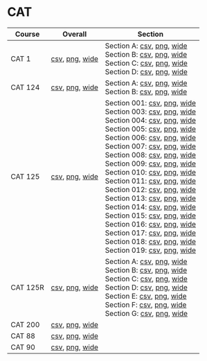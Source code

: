 # CAT

| Course | Overall | Section |
| ------ | ------- | ------- |
| CAT 1 | [csv](https://github.com/UCSD-Historical-Enrollment-Data/2025Fall/blob/main/overall/CAT%201.csv), [png](https://raw.githubusercontent.com/UCSD-Historical-Enrollment-Data/2025Fall/main/plot_overall/CAT%201.png), [wide](https://raw.githubusercontent.com/UCSD-Historical-Enrollment-Data/2025Fall/main/plot_overall_wide/CAT%201.png) | Section A: [csv](https://github.com/UCSD-Historical-Enrollment-Data/2025Fall/blob/main/section/CAT%201_A.csv), [png](https://raw.githubusercontent.com/UCSD-Historical-Enrollment-Data/2025Fall/main/plot_section/CAT%201_A.png), [wide](https://raw.githubusercontent.com/UCSD-Historical-Enrollment-Data/2025Fall/main/plot_section_wide/CAT%201_A.png)<br>Section B: [csv](https://github.com/UCSD-Historical-Enrollment-Data/2025Fall/blob/main/section/CAT%201_B.csv), [png](https://raw.githubusercontent.com/UCSD-Historical-Enrollment-Data/2025Fall/main/plot_section/CAT%201_B.png), [wide](https://raw.githubusercontent.com/UCSD-Historical-Enrollment-Data/2025Fall/main/plot_section_wide/CAT%201_B.png)<br>Section C: [csv](https://github.com/UCSD-Historical-Enrollment-Data/2025Fall/blob/main/section/CAT%201_C.csv), [png](https://raw.githubusercontent.com/UCSD-Historical-Enrollment-Data/2025Fall/main/plot_section/CAT%201_C.png), [wide](https://raw.githubusercontent.com/UCSD-Historical-Enrollment-Data/2025Fall/main/plot_section_wide/CAT%201_C.png)<br>Section D: [csv](https://github.com/UCSD-Historical-Enrollment-Data/2025Fall/blob/main/section/CAT%201_D.csv), [png](https://raw.githubusercontent.com/UCSD-Historical-Enrollment-Data/2025Fall/main/plot_section/CAT%201_D.png), [wide](https://raw.githubusercontent.com/UCSD-Historical-Enrollment-Data/2025Fall/main/plot_section_wide/CAT%201_D.png) |
| CAT 124 | [csv](https://github.com/UCSD-Historical-Enrollment-Data/2025Fall/blob/main/overall/CAT%20124.csv), [png](https://raw.githubusercontent.com/UCSD-Historical-Enrollment-Data/2025Fall/main/plot_overall/CAT%20124.png), [wide](https://raw.githubusercontent.com/UCSD-Historical-Enrollment-Data/2025Fall/main/plot_overall_wide/CAT%20124.png) | Section A: [csv](https://github.com/UCSD-Historical-Enrollment-Data/2025Fall/blob/main/section/CAT%20124_A.csv), [png](https://raw.githubusercontent.com/UCSD-Historical-Enrollment-Data/2025Fall/main/plot_section/CAT%20124_A.png), [wide](https://raw.githubusercontent.com/UCSD-Historical-Enrollment-Data/2025Fall/main/plot_section_wide/CAT%20124_A.png)<br>Section B: [csv](https://github.com/UCSD-Historical-Enrollment-Data/2025Fall/blob/main/section/CAT%20124_B.csv), [png](https://raw.githubusercontent.com/UCSD-Historical-Enrollment-Data/2025Fall/main/plot_section/CAT%20124_B.png), [wide](https://raw.githubusercontent.com/UCSD-Historical-Enrollment-Data/2025Fall/main/plot_section_wide/CAT%20124_B.png) |
| CAT 125 | [csv](https://github.com/UCSD-Historical-Enrollment-Data/2025Fall/blob/main/overall/CAT%20125.csv), [png](https://raw.githubusercontent.com/UCSD-Historical-Enrollment-Data/2025Fall/main/plot_overall/CAT%20125.png), [wide](https://raw.githubusercontent.com/UCSD-Historical-Enrollment-Data/2025Fall/main/plot_overall_wide/CAT%20125.png) | Section 001: [csv](https://github.com/UCSD-Historical-Enrollment-Data/2025Fall/blob/main/section/CAT%20125_001.csv), [png](https://raw.githubusercontent.com/UCSD-Historical-Enrollment-Data/2025Fall/main/plot_section/CAT%20125_001.png), [wide](https://raw.githubusercontent.com/UCSD-Historical-Enrollment-Data/2025Fall/main/plot_section_wide/CAT%20125_001.png)<br>Section 003: [csv](https://github.com/UCSD-Historical-Enrollment-Data/2025Fall/blob/main/section/CAT%20125_003.csv), [png](https://raw.githubusercontent.com/UCSD-Historical-Enrollment-Data/2025Fall/main/plot_section/CAT%20125_003.png), [wide](https://raw.githubusercontent.com/UCSD-Historical-Enrollment-Data/2025Fall/main/plot_section_wide/CAT%20125_003.png)<br>Section 004: [csv](https://github.com/UCSD-Historical-Enrollment-Data/2025Fall/blob/main/section/CAT%20125_004.csv), [png](https://raw.githubusercontent.com/UCSD-Historical-Enrollment-Data/2025Fall/main/plot_section/CAT%20125_004.png), [wide](https://raw.githubusercontent.com/UCSD-Historical-Enrollment-Data/2025Fall/main/plot_section_wide/CAT%20125_004.png)<br>Section 005: [csv](https://github.com/UCSD-Historical-Enrollment-Data/2025Fall/blob/main/section/CAT%20125_005.csv), [png](https://raw.githubusercontent.com/UCSD-Historical-Enrollment-Data/2025Fall/main/plot_section/CAT%20125_005.png), [wide](https://raw.githubusercontent.com/UCSD-Historical-Enrollment-Data/2025Fall/main/plot_section_wide/CAT%20125_005.png)<br>Section 006: [csv](https://github.com/UCSD-Historical-Enrollment-Data/2025Fall/blob/main/section/CAT%20125_006.csv), [png](https://raw.githubusercontent.com/UCSD-Historical-Enrollment-Data/2025Fall/main/plot_section/CAT%20125_006.png), [wide](https://raw.githubusercontent.com/UCSD-Historical-Enrollment-Data/2025Fall/main/plot_section_wide/CAT%20125_006.png)<br>Section 007: [csv](https://github.com/UCSD-Historical-Enrollment-Data/2025Fall/blob/main/section/CAT%20125_007.csv), [png](https://raw.githubusercontent.com/UCSD-Historical-Enrollment-Data/2025Fall/main/plot_section/CAT%20125_007.png), [wide](https://raw.githubusercontent.com/UCSD-Historical-Enrollment-Data/2025Fall/main/plot_section_wide/CAT%20125_007.png)<br>Section 008: [csv](https://github.com/UCSD-Historical-Enrollment-Data/2025Fall/blob/main/section/CAT%20125_008.csv), [png](https://raw.githubusercontent.com/UCSD-Historical-Enrollment-Data/2025Fall/main/plot_section/CAT%20125_008.png), [wide](https://raw.githubusercontent.com/UCSD-Historical-Enrollment-Data/2025Fall/main/plot_section_wide/CAT%20125_008.png)<br>Section 009: [csv](https://github.com/UCSD-Historical-Enrollment-Data/2025Fall/blob/main/section/CAT%20125_009.csv), [png](https://raw.githubusercontent.com/UCSD-Historical-Enrollment-Data/2025Fall/main/plot_section/CAT%20125_009.png), [wide](https://raw.githubusercontent.com/UCSD-Historical-Enrollment-Data/2025Fall/main/plot_section_wide/CAT%20125_009.png)<br>Section 010: [csv](https://github.com/UCSD-Historical-Enrollment-Data/2025Fall/blob/main/section/CAT%20125_010.csv), [png](https://raw.githubusercontent.com/UCSD-Historical-Enrollment-Data/2025Fall/main/plot_section/CAT%20125_010.png), [wide](https://raw.githubusercontent.com/UCSD-Historical-Enrollment-Data/2025Fall/main/plot_section_wide/CAT%20125_010.png)<br>Section 011: [csv](https://github.com/UCSD-Historical-Enrollment-Data/2025Fall/blob/main/section/CAT%20125_011.csv), [png](https://raw.githubusercontent.com/UCSD-Historical-Enrollment-Data/2025Fall/main/plot_section/CAT%20125_011.png), [wide](https://raw.githubusercontent.com/UCSD-Historical-Enrollment-Data/2025Fall/main/plot_section_wide/CAT%20125_011.png)<br>Section 012: [csv](https://github.com/UCSD-Historical-Enrollment-Data/2025Fall/blob/main/section/CAT%20125_012.csv), [png](https://raw.githubusercontent.com/UCSD-Historical-Enrollment-Data/2025Fall/main/plot_section/CAT%20125_012.png), [wide](https://raw.githubusercontent.com/UCSD-Historical-Enrollment-Data/2025Fall/main/plot_section_wide/CAT%20125_012.png)<br>Section 013: [csv](https://github.com/UCSD-Historical-Enrollment-Data/2025Fall/blob/main/section/CAT%20125_013.csv), [png](https://raw.githubusercontent.com/UCSD-Historical-Enrollment-Data/2025Fall/main/plot_section/CAT%20125_013.png), [wide](https://raw.githubusercontent.com/UCSD-Historical-Enrollment-Data/2025Fall/main/plot_section_wide/CAT%20125_013.png)<br>Section 014: [csv](https://github.com/UCSD-Historical-Enrollment-Data/2025Fall/blob/main/section/CAT%20125_014.csv), [png](https://raw.githubusercontent.com/UCSD-Historical-Enrollment-Data/2025Fall/main/plot_section/CAT%20125_014.png), [wide](https://raw.githubusercontent.com/UCSD-Historical-Enrollment-Data/2025Fall/main/plot_section_wide/CAT%20125_014.png)<br>Section 015: [csv](https://github.com/UCSD-Historical-Enrollment-Data/2025Fall/blob/main/section/CAT%20125_015.csv), [png](https://raw.githubusercontent.com/UCSD-Historical-Enrollment-Data/2025Fall/main/plot_section/CAT%20125_015.png), [wide](https://raw.githubusercontent.com/UCSD-Historical-Enrollment-Data/2025Fall/main/plot_section_wide/CAT%20125_015.png)<br>Section 016: [csv](https://github.com/UCSD-Historical-Enrollment-Data/2025Fall/blob/main/section/CAT%20125_016.csv), [png](https://raw.githubusercontent.com/UCSD-Historical-Enrollment-Data/2025Fall/main/plot_section/CAT%20125_016.png), [wide](https://raw.githubusercontent.com/UCSD-Historical-Enrollment-Data/2025Fall/main/plot_section_wide/CAT%20125_016.png)<br>Section 017: [csv](https://github.com/UCSD-Historical-Enrollment-Data/2025Fall/blob/main/section/CAT%20125_017.csv), [png](https://raw.githubusercontent.com/UCSD-Historical-Enrollment-Data/2025Fall/main/plot_section/CAT%20125_017.png), [wide](https://raw.githubusercontent.com/UCSD-Historical-Enrollment-Data/2025Fall/main/plot_section_wide/CAT%20125_017.png)<br>Section 018: [csv](https://github.com/UCSD-Historical-Enrollment-Data/2025Fall/blob/main/section/CAT%20125_018.csv), [png](https://raw.githubusercontent.com/UCSD-Historical-Enrollment-Data/2025Fall/main/plot_section/CAT%20125_018.png), [wide](https://raw.githubusercontent.com/UCSD-Historical-Enrollment-Data/2025Fall/main/plot_section_wide/CAT%20125_018.png)<br>Section 019: [csv](https://github.com/UCSD-Historical-Enrollment-Data/2025Fall/blob/main/section/CAT%20125_019.csv), [png](https://raw.githubusercontent.com/UCSD-Historical-Enrollment-Data/2025Fall/main/plot_section/CAT%20125_019.png), [wide](https://raw.githubusercontent.com/UCSD-Historical-Enrollment-Data/2025Fall/main/plot_section_wide/CAT%20125_019.png) |
| CAT 125R | [csv](https://github.com/UCSD-Historical-Enrollment-Data/2025Fall/blob/main/overall/CAT%20125R.csv), [png](https://raw.githubusercontent.com/UCSD-Historical-Enrollment-Data/2025Fall/main/plot_overall/CAT%20125R.png), [wide](https://raw.githubusercontent.com/UCSD-Historical-Enrollment-Data/2025Fall/main/plot_overall_wide/CAT%20125R.png) | Section A: [csv](https://github.com/UCSD-Historical-Enrollment-Data/2025Fall/blob/main/section/CAT%20125R_A.csv), [png](https://raw.githubusercontent.com/UCSD-Historical-Enrollment-Data/2025Fall/main/plot_section/CAT%20125R_A.png), [wide](https://raw.githubusercontent.com/UCSD-Historical-Enrollment-Data/2025Fall/main/plot_section_wide/CAT%20125R_A.png)<br>Section B: [csv](https://github.com/UCSD-Historical-Enrollment-Data/2025Fall/blob/main/section/CAT%20125R_B.csv), [png](https://raw.githubusercontent.com/UCSD-Historical-Enrollment-Data/2025Fall/main/plot_section/CAT%20125R_B.png), [wide](https://raw.githubusercontent.com/UCSD-Historical-Enrollment-Data/2025Fall/main/plot_section_wide/CAT%20125R_B.png)<br>Section C: [csv](https://github.com/UCSD-Historical-Enrollment-Data/2025Fall/blob/main/section/CAT%20125R_C.csv), [png](https://raw.githubusercontent.com/UCSD-Historical-Enrollment-Data/2025Fall/main/plot_section/CAT%20125R_C.png), [wide](https://raw.githubusercontent.com/UCSD-Historical-Enrollment-Data/2025Fall/main/plot_section_wide/CAT%20125R_C.png)<br>Section D: [csv](https://github.com/UCSD-Historical-Enrollment-Data/2025Fall/blob/main/section/CAT%20125R_D.csv), [png](https://raw.githubusercontent.com/UCSD-Historical-Enrollment-Data/2025Fall/main/plot_section/CAT%20125R_D.png), [wide](https://raw.githubusercontent.com/UCSD-Historical-Enrollment-Data/2025Fall/main/plot_section_wide/CAT%20125R_D.png)<br>Section E: [csv](https://github.com/UCSD-Historical-Enrollment-Data/2025Fall/blob/main/section/CAT%20125R_E.csv), [png](https://raw.githubusercontent.com/UCSD-Historical-Enrollment-Data/2025Fall/main/plot_section/CAT%20125R_E.png), [wide](https://raw.githubusercontent.com/UCSD-Historical-Enrollment-Data/2025Fall/main/plot_section_wide/CAT%20125R_E.png)<br>Section F: [csv](https://github.com/UCSD-Historical-Enrollment-Data/2025Fall/blob/main/section/CAT%20125R_F.csv), [png](https://raw.githubusercontent.com/UCSD-Historical-Enrollment-Data/2025Fall/main/plot_section/CAT%20125R_F.png), [wide](https://raw.githubusercontent.com/UCSD-Historical-Enrollment-Data/2025Fall/main/plot_section_wide/CAT%20125R_F.png)<br>Section G: [csv](https://github.com/UCSD-Historical-Enrollment-Data/2025Fall/blob/main/section/CAT%20125R_G.csv), [png](https://raw.githubusercontent.com/UCSD-Historical-Enrollment-Data/2025Fall/main/plot_section/CAT%20125R_G.png), [wide](https://raw.githubusercontent.com/UCSD-Historical-Enrollment-Data/2025Fall/main/plot_section_wide/CAT%20125R_G.png) |
| CAT 200 | [csv](https://github.com/UCSD-Historical-Enrollment-Data/2025Fall/blob/main/overall/CAT%20200.csv), [png](https://raw.githubusercontent.com/UCSD-Historical-Enrollment-Data/2025Fall/main/plot_overall/CAT%20200.png), [wide](https://raw.githubusercontent.com/UCSD-Historical-Enrollment-Data/2025Fall/main/plot_overall_wide/CAT%20200.png) |  |
| CAT 88 | [csv](https://github.com/UCSD-Historical-Enrollment-Data/2025Fall/blob/main/overall/CAT%2088.csv), [png](https://raw.githubusercontent.com/UCSD-Historical-Enrollment-Data/2025Fall/main/plot_overall/CAT%2088.png), [wide](https://raw.githubusercontent.com/UCSD-Historical-Enrollment-Data/2025Fall/main/plot_overall_wide/CAT%2088.png) |  |
| CAT 90 | [csv](https://github.com/UCSD-Historical-Enrollment-Data/2025Fall/blob/main/overall/CAT%2090.csv), [png](https://raw.githubusercontent.com/UCSD-Historical-Enrollment-Data/2025Fall/main/plot_overall/CAT%2090.png), [wide](https://raw.githubusercontent.com/UCSD-Historical-Enrollment-Data/2025Fall/main/plot_overall_wide/CAT%2090.png) |  |
